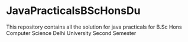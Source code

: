 # JavaPracticalsBScHonsDu
This repository contains all the solution for java practicals for B.Sc Hons Computer Science Delhi University Second Semester
